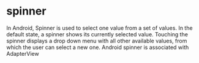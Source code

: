 # spinner
 In Android, Spinner is used to select one value from a set of values. In the default state, a spinner shows its currently selected value. Touching the spinner displays a drop down menu with all other available values, from which the user can select a new one. Android spinner is associated with AdapterView 
